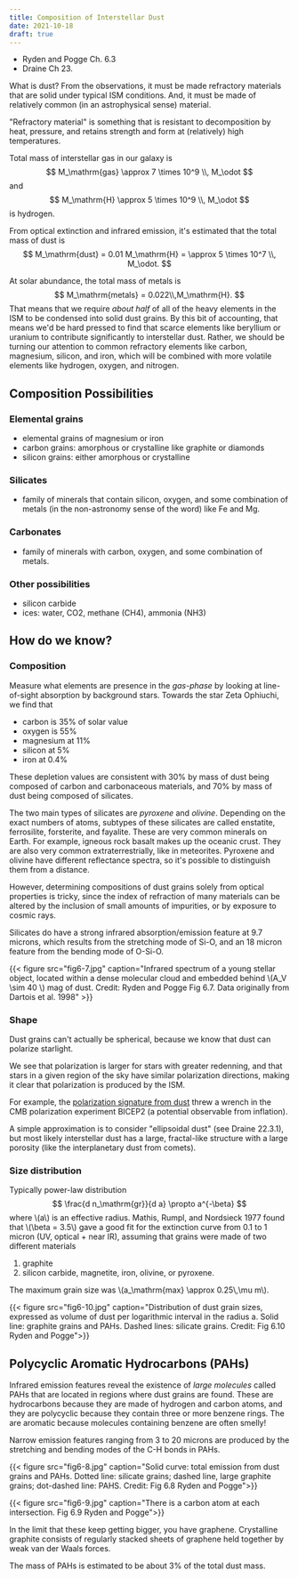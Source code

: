 ```yaml
---
title: Composition of Interstellar Dust
date: 2021-10-18
draft: true
---
```


* Ryden and Pogge Ch. 6.3
* Draine Ch 23.

What is dust? From the observations, it must be made refractory materials that are solid under typical ISM conditions. And, it must be made of relatively common (in an astrophysical sense) material.

"Refractory material" is something that is resistant to decomposition by heat, pressure, and retains strength and form at (relatively) high temperatures. 

Total mass of interstellar gas in our galaxy is 
$$
M_\mathrm{gas} \approx 7 \times 10^9 \\, M_\odot
$$
and 
$$
M_\mathrm{H} \approx 5 \times 10^9 \\, M_\odot
$$
is hydrogen.

From optical extinction and infrared emission, it's estimated that the total mass of dust is 
$$
M_\mathrm{dust} = 0.01 M_\mathrm{H} = \approx 5 \times 10^7 \\, M_\odot.
$$

At solar abundance, the total mass of metals is 
$$
M_\mathrm{metals} = 0.022\\,M_\mathrm{H}.
$$
That means that we require *about half* of all of the heavy elements in the ISM to be condensed into solid dust grains. By this bit of accounting, that means we'd be hard pressed to find that scarce elements like beryllium or uranium to contribute significantly to interstellar dust. Rather, we should be turning our attention to common refractory elements like carbon, magnesium, silicon, and iron, which will be combined with more volatile elements like hydrogen, oxygen, and nitrogen.

## Composition Possibilities

### Elemental grains 
* elemental grains of magnesium or iron
* carbon grains: amorphous or crystalline like graphite or diamonds
* silicon grains: either amorphous or crystalline

### Silicates
* family of minerals that contain silicon, oxygen, and some combination of metals (in the non-astronomy sense of the word) like Fe and Mg.

### Carbonates
* family of minerals with carbon, oxygen, and some combination of metals.

### Other possibilities
* silicon carbide 
* ices: water, CO2, methane (CH4), ammonia (NH3)


## How do we know?

### Composition 

Measure what elements are presence in the *gas-phase* by looking at line-of-sight absorption by background stars. Towards the star Zeta Ophiuchi, we find that 
* carbon is 35% of solar value
* oxygen is 55% 
* magnesium at 11%
* silicon at 5%
* iron at 0.4%

These depletion values are consistent with 30% by mass of dust being composed of carbon and carbonaceous materials, and 70% by mass of dust being composed of silicates.

The two main types of silicates are *pyroxene* and *olivine*. Depending on the exact numbers of atoms, subtypes of these silicates are called enstatite, ferrosilite, forsterite, and fayalite. These are very common minerals on Earth. For example, igneous rock basalt makes up the oceanic crust. They are also very common extraterrestrially, like in meteorites. Pyroxene and olivine have different reflectance spectra, so it's possible to distinguish them from a distance.

However, determining compositions of dust grains solely from optical properties is tricky, since the index of refraction of many materials can be altered by the inclusion of small amounts of impurities, or by exposure to cosmic rays.

Silicates do have a strong infrared absorption/emission feature at 9.7 microns, which results from the stretching mode of Si-O, and an 18 micron feature from the bending mode of O-Si-O. 

{{< figure src="fig6-7.jpg" caption="Infrared spectrum of a young stellar object, located within a dense molecular cloud and embedded behind \\(A_V \sim 40 \\) mag of dust. Credit: Ryden and Pogge Fig 6.7. Data originally from Dartois et al. 1998" >}}


### Shape

Dust grains can't actually be spherical, because we know that dust can polarize starlight.

We see that polarization is larger for stars with greater redenning, and that stars in a given region of the sky have similar polarization directions, making it clear that polarization is produced by the ISM.

For example, the [polarization signature from dust](https://www.nature.com/articles/nature.2015.16830) threw a wrench in the CMB polarization experiment BICEP2 (a potential observable from inflation).

A simple approximation is to consider "ellipsoidal dust" (see Draine 22.3.1), but most likely interstellar dust has a large, fractal-like structure with a large porosity (like the interplanetary dust from comets).



### Size distribution

Typically power-law distribution
$$
\frac{d n_\mathrm{gr}}{d a} \propto a^{-\beta}
$$
where \\(a\\) is an effective radius. Mathis, Rumpl, and Nordsieck 1977 found that \\(\beta = 3.5\\) gave a good fit for the extinction curve from 0.1 to 1 micron (UV, optical + near IR), assuming that grains were made of two different materials
1) graphite
2) silicon carbide, magnetite, iron, olivine, or pyroxene.

The maximum grain size was \\(a_\mathrm{max} \approx 0.25\\,\mu m\\).

{{< figure src="fig6-10.jpg" caption="Distribution of dust grain sizes, expressed as volume of dust per logarithmic interval in the radius a. Solid line: graphite grains and PAHs. Dashed lines: silicate grains. Credit: Fig 6.10 Ryden and Pogge">}}

## Polycyclic Aromatic Hydrocarbons (PAHs)

Infrared emission features reveal the existence of *large molecules* called PAHs that are located in regions where dust grains are found. These are hydrocarbons because they are made of hydrogen and carbon atoms, and they are polycyclic because they contain three or more benzene rings. The are aromatic because molecules containing benzene are often smelly!

Narrow emission features ranging from 3 to 20 microns are produced by the stretching and bending modes of the C-H bonds in PAHs.

{{< figure src="fig6-8.jpg" caption="Solid curve: total emission from dust grains and PAHs. Dotted line: silicate grains; dashed line, large graphite grains; dot-dashed line: PAHS. Credit: Fig 6.8 Ryden and Pogge">}}

{{< figure src="fig6-9.jpg" caption="There is a carbon atom at each intersection. Fig 6.9 Ryden and Pogge">}}

In the limit that these keep getting bigger, you have graphene. Crystalline graphite consists of regularly stacked sheets of graphene held together by weak van der Waals forces. 

The mass of PAHs is estimated to be about 3% of the total dust mass.
